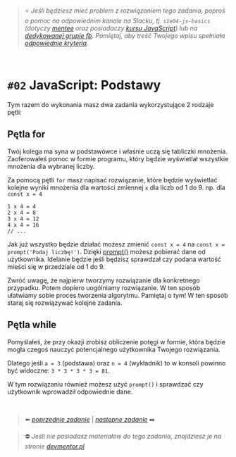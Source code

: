

> :star: *Jeśli będziesz mieć problem z rozwiązaniem tego zadania, poproś o pomoc na odpowiednim kanale na Slacku, tj. `s1e04-js-basics` (dotyczy [mentee](https://devmentor.pl/mentoring-javascript/) oraz posiadaczy [kursu JavaScript](https://devmentor.pl/p/javascript-for-beginners/)) lub na [dedykowanej grupie fb](https://www.facebook.com/groups/155234921740033). Pamiętaj, aby treść Twojego wpisu spełniała [odpowiednie kryteria](https://devmentor.pl/jak-prosic-o-pomoc/).*

&nbsp;

# `#02` JavaScript: Podstawy


Tym razem do wykonania masz dwa zadania wykorzystujące 2 rodzaje pętli:

## Pętla for

Twój kolega ma syna w podstawówce i właśnie uczą się tabliczki mnożenia. Zaoferowałeś pomoc w formie programu, który będzie wyświetlał wszystkie mnożenia dla wybranej liczby.

Za pomocą pętli `for` masz napisać rozwiązanie, które będzie wyświetlać kolejne wyniki mnożenia dla wartości zmiennej `x` dla liczb od 1 do 9. np. dla `const x = 4`

```
1 x 4 = 4
2 x 4 = 8
3 x 4 = 12
4 x 4 = 16
// ...
```

Jak już wszystko będzie działać możesz zmienić `const x = 4` na `const x = prompt('Podaj liczbę!')`. Dzięki [prompt()](https://www.w3schools.com/jsref/met_win_prompt.asp) możesz pobierać dane od użytkownika. Idelanie będzie jeśli będzisz sprawdzał czy podana wartość mieści się w przedziale od 1 do 9.

Zwróć uwagę, że najpierw tworzymy rozwiązanie dla konkretnego przypadku. Potem dopiero uogólniamy rozwiązanie. W ten sposób ułatwiamy sobie proces tworzenia algorytmu. Pamiętaj o tym! W ten sposób staraj się rozwiązywać kolejne zadania.

## Pętla while

Pomyślałeś, że przy okazji zrobisz obliczenie potęgi w formie, która będzie mogła czegoś nauczyć potencjalnego użytkownika Twojego rozwiązania. 

Dlatego jeśli `a = 3` (podstawa) oraz `n = 4` (wykładnik) to w konsoli powinno być widoczne: `3 * 3 * 3 * 3 = 81`.

W tym rozwiązaniu również możesz użyć `prompt()` i sprawdzać czy użytkownik wprowadził odpowiednie dane.


&nbsp;

> :arrow_left: [*poprzednie zadanie*](./../01) | [*następne zadanie*](./../03) :arrow_right:

> :no_entry: *Jeśli nie posiadasz materiałów do tego zadania, znajdziesz je na stronie [devmentor.pl](https://devmentor.pl/p/js-basics/)*
